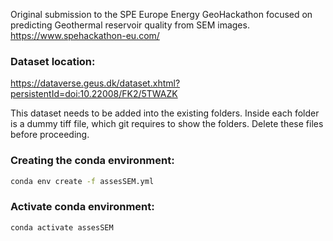 Original submission to the SPE Europe Energy GeoHackathon focused on predicting Geothermal reservoir quality from SEM images.
https://www.spehackathon-eu.com/

### Dataset location:
https://dataverse.geus.dk/dataset.xhtml?persistentId=doi:10.22008/FK2/5TWAZK

This dataset needs to be added into the existing folders.
Inside each folder is a dummy tiff file, which git requires to show the folders.
Delete these files before proceeding.

### Creating the conda environment: 
```bash
conda env create -f assesSEM.yml
```

### Activate conda environment:
```bash
conda activate assesSEM
```

